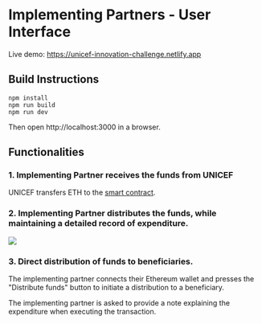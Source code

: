 # Implementing Partners - User Interface

Live demo: https://unicef-innovation-challenge.netlify.app

## Build Instructions

```
npm install
npm run build
npm run dev
```

Then open http://localhost:3000 in a browser.

## Functionalities

### 1. Implementing Partner receives the funds from UNICEF

UNICEF transfers ETH to the [smart contract](../smart-contracts/README.md).

### 2. Implementing Partner distributes the funds, while maintaining a detailed record of expenditure.

![](https://user-images.githubusercontent.com/1451036/198858515-a050da43-36d7-4a03-9373-81acbb0e7bc1.png)

### 3. Direct distribution of funds to beneficiaries.

The implementing partner connects their Ethereum wallet and presses the "Distribute funds" button to initiate a distribution to a beneficiary.

The implementing partner is asked to provide a note explaining the expenditure when executing the transaction.
